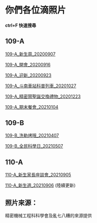 # 你們各位滴照片
#### ctrl+F 快速搜尋

## 109-A

[109-A_新生周_20200907](https://photos.app.goo.gl/VaAviL6Bj3jKj8Dq9)

[109-A_開會_20200916](https://photos.app.goo.gl/BcdDEieuefpnkyXz7)

[109-A_迎新_20200923](https://photos.app.goo.gl/yjuiygeec8VgnrHy5)

[109-A_斗南車站科普列車_20201027](https://photos.app.goo.gl/44RJamjDprYR1xSn7)

[109-A_精密鬧聖誕交換禮物_20201223](https://photos.app.goo.gl/tRFinEUpCtXwwcFe9)

[109-A_期末餐會_20210104](https://photos.app.goo.gl/sgzjy41mMAVikxBV6)

## 109-B

[109-B_洗勒烤哦_20210407](https://photos.app.goo.gl/U2LYSDHCyAADWRJD7)

[109-B_全民科學日_20210507](https://photos.app.goo.gl/zYwwyhCGDwVEqRd99)

## 110-A

[110-A_新生家長座談會_20210905](https://photos.app.goo.gl/znxgYmr8oeKNqBwL9)

[110-A_新生週_20210906](https://photos.app.goo.gl/VHyVPTYxDqRpztzQ9)  (陸續更新)


## 照片來源：
精密機械工程科科學會及亂七八糟的來源提供

